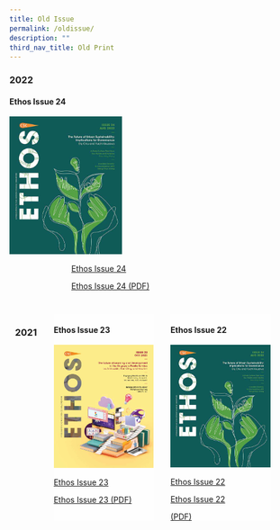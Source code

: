 ```yaml
---
title: Old Issue
permalink: /oldissue/
description: ""
third_nav_title: Old Print
---
```

<style>
#ethos24 img
{
 width:200px;
}
	
#ethos24 p
{
 margin-left:110px;
}	
	
.grid-container {
  display: grid;
  grid-template-columns: auto auto auto auto;
  gap: 30px;
  padding: 10px;
}
	
.grid-container > div 
	{
  background-color: rgba(255, 255, 255, 0.8);
}
	
</style>

<div id="ethos24">	
<h3>2022</h3>
<h4> Ethos Issue 24</h4><img src="/images/Ethos_Images/Ethos_Issue_24/Ethos_Aug2022_Cover.jpg"><br>
	<a href="#"><p>Ethos Issue 24</p></a>
	<a href="#"><p>Ethos Issue 24 (PDF)</p></a>
</div>

<br>

<div class="grid-container"> 
<h3>2021</h3>
	
<div id="ethos23">
<h4> Ethos Issue 23</h4>
<img src="/images/Ethos_Images/Ethos_Issue_23/Ethos_Issue23_Cover.jpg"><br>
	<a href="#"><p>Ethos Issue 23</p></a>
	<a href="#"><p>Ethos Issue 23 (PDF)</p></a>
</div>

<div id="ethos22">
<h4> Ethos Issue 22</h4><img src="/images/Ethos_Images/Ethos_Issue_24/Ethos_Aug2022_Cover.jpg"><br>
	<a href="#"><p>Ethos Issue 22</p></a>
	<a href="#"><p>Ethos Issue 22</p> (PDF)</a>
</div>	

</div>